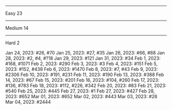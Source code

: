 -------
Easy 23

-------
Medium 14

-------
Hard 2

Jan 24, 2023: #26, #70
Jan 25, 2023: #27, #35
Jan 26, 2023: #66, #88
Jan 28, 2023: #2, #4, #?18
Jan 29, 2023: #121
Jan 31, 2023: #34
Feb 1, 2023: #168, #1071
Feb 2, 2023: #290
Feb 3, 2023: #3
Feb 4, 2023: #151
Feb 5, 2023: #152, #438
Feb 6, 2023: #1470
Feb 8, 2023: #7, #43
Feb 9, 2023: #2306
Feb 10, 2023: #191, #231
Feb 11, 2023: #190
Feb 13, 2023: #388
Feb 14, 2023: #67
Feb 15, 2023: #201
Feb 16, 2023: #104, #260
Feb 17, 2023: #136, #783
Feb 18, 2023: #112, #226, #342
Feb 20, 2023: #83
Feb 21, 2023: #540
Feb 25, 2023: #445
Feb 27, 2023: #1
Feb 27, 2023: #427
Feb 28, 2023: #652
Mar 01, 2023: #652
Mar 02, 2023: #443
Mar 03, 2023: #28
Mar 04, 2023: #2444